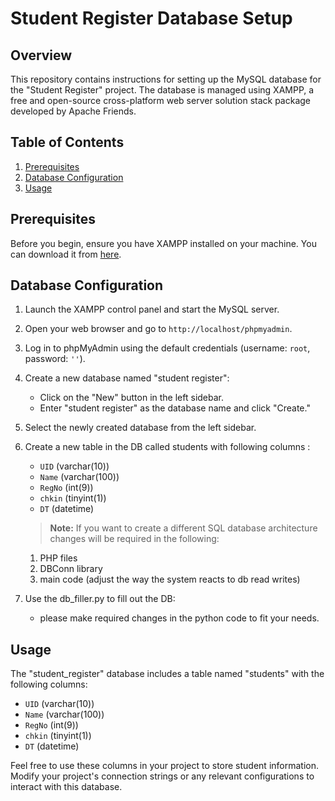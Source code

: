 # Student Register Database Setup

## Overview

This repository contains instructions for setting up the MySQL database for the "Student Register" project. The database is managed using XAMPP, a free and open-source cross-platform web server solution stack package developed by Apache Friends.

## Table of Contents

1. [Prerequisites](#prerequisites)
2. [Database Configuration](#database-configuration)
3. [Usage](#usage)

## Prerequisites

Before you begin, ensure you have XAMPP installed on your machine. You can download it from [here](https://www.apachefriends.org/index.html).

## Database Configuration

1. Launch the XAMPP control panel and start the MySQL server.

2. Open your web browser and go to `http://localhost/phpmyadmin`.

3. Log in to phpMyAdmin using the default credentials (username: `root`, password: `''`).

4. Create a new database named "student register":

   - Click on the "New" button in the left sidebar.
   - Enter "student register" as the database name and click "Create."

5. Select the newly created database from the left sidebar.

6. Create a new table in the DB called students with following columns :
    - `UID` (varchar(10))
    - `Name` (varchar(100))
    - `RegNo` (int(9))
    - `chkin` (tinyint(1))
    - `DT` (datetime)

    
    > **Note:** If you want to create a different SQL database architecture changes will be required in the following:
    1. PHP files
    2. DBConn library
    3. main code (adjust the way the system reacts to db read writes)

7. Use the db_filler.py to fill out the DB:
    - please make required changes in the python code to fit your needs.

## Usage

The "student_register" database includes a table named "students" with the following columns:

- `UID` (varchar(10))
- `Name` (varchar(100))
- `RegNo` (int(9))
- `chkin` (tinyint(1))
- `DT` (datetime)

Feel free to use these columns in your project to store student information. Modify your project's connection strings or any relevant configurations to interact with this database.
